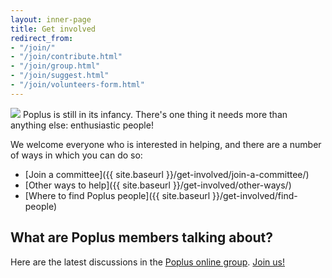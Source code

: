 ```yaml
---
layout: inner-page
title: Get involved
redirect_from:
- "/join/"
- "/join/contribute.html"
- "/join/group.html"
- "/join/suggest.html"
- "/join/volunteers-form.html"
---
```

<img src="{{ site.baseurl }}/assets/img/popluscon-celebrate.jpg" />
Poplus is still in its infancy. There's one thing it needs more than anything else: enthusiastic people!

We welcome everyone who is interested in helping, and there are a number of ways in which you can do so:

* [Join a committee]({{ site.baseurl }}/get-involved/join-a-committee/)
* [Other ways to help]({{ site.baseurl }}/get-involved/other-ways/)
* [Where to find Poplus people]({{ site.baseurl }}/get-involved/find-people)

## What are Poplus members talking about?

<p>Here are the latest discussions in the <a href="https://groups.google.com/forum/#!forum/poplus">Poplus online group</a>. <a href="https://groups.google.com/forum/#!forum/poplus/join">Join us!</a></p>

<div id="poplus-group-feed">
  <ul>
  </ul>
</div>
